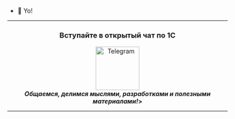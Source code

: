 - 👋 Yo!
<hr/>
<div align = "center">
	<h3>Вступайте в открытый чат по 1С</h3>
	<a href="https://t.me/grokking_1c">
		<img src="https://icon-icons.com/downloadimage.php?id=72055&root=923/PNG/256/&file=telegram_icon-icons.com_72055.png" alt="Telegram" width="100" height="100" />
	</a>
</div>
<div align = "center">
	<b><i>Общаемся, делимся мыслями, разработками и полезными материалами!</i>></b>
</div>
<hr/>
